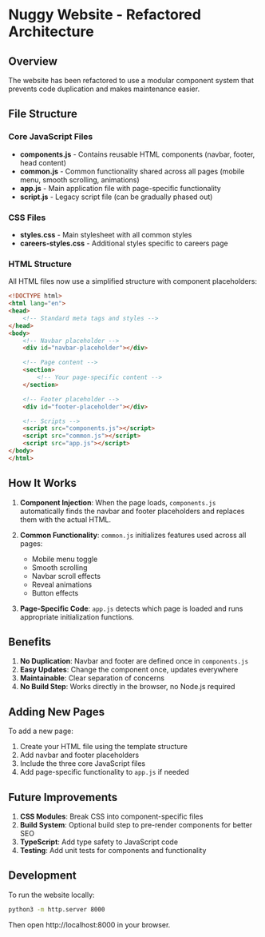 # Nuggy Website - Refactored Architecture

## Overview
The website has been refactored to use a modular component system that prevents code duplication and makes maintenance easier.

## File Structure

### Core JavaScript Files
- **components.js** - Contains reusable HTML components (navbar, footer, head content)
- **common.js** - Common functionality shared across all pages (mobile menu, smooth scrolling, animations)
- **app.js** - Main application file with page-specific functionality
- **script.js** - Legacy script file (can be gradually phased out)

### CSS Files
- **styles.css** - Main stylesheet with all common styles
- **careers-styles.css** - Additional styles specific to careers page

### HTML Structure
All HTML files now use a simplified structure with component placeholders:

```html
<!DOCTYPE html>
<html lang="en">
<head>
    <!-- Standard meta tags and styles -->
</head>
<body>
    <!-- Navbar placeholder -->
    <div id="navbar-placeholder"></div>

    <!-- Page content -->
    <section>
        <!-- Your page-specific content -->
    </section>

    <!-- Footer placeholder -->
    <div id="footer-placeholder"></div>

    <!-- Scripts -->
    <script src="components.js"></script>
    <script src="common.js"></script>
    <script src="app.js"></script>
</body>
</html>
```

## How It Works

1. **Component Injection**: When the page loads, `components.js` automatically finds the navbar and footer placeholders and replaces them with the actual HTML.

2. **Common Functionality**: `common.js` initializes features used across all pages:
   - Mobile menu toggle
   - Smooth scrolling
   - Navbar scroll effects
   - Reveal animations
   - Button effects

3. **Page-Specific Code**: `app.js` detects which page is loaded and runs appropriate initialization functions.

## Benefits

1. **No Duplication**: Navbar and footer are defined once in `components.js`
2. **Easy Updates**: Change the component once, updates everywhere
3. **Maintainable**: Clear separation of concerns
4. **No Build Step**: Works directly in the browser, no Node.js required

## Adding New Pages

To add a new page:

1. Create your HTML file using the template structure
2. Add navbar and footer placeholders
3. Include the three core JavaScript files
4. Add page-specific functionality to `app.js` if needed

## Future Improvements

1. **CSS Modules**: Break CSS into component-specific files
2. **Build System**: Optional build step to pre-render components for better SEO
3. **TypeScript**: Add type safety to JavaScript code
4. **Testing**: Add unit tests for components and functionality

## Development

To run the website locally:
```bash
python3 -m http.server 8000
```

Then open http://localhost:8000 in your browser.